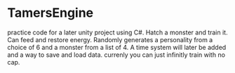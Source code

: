 # TamersEngine
practice code for a later unity project using C#. Hatch a monster and train it. Can feed and restore energy.
Randomly generates a personality from a choice of 6 and a monster from a list of 4. A time system will later be added and a way to save
and load data. currenly you can just infinitly train with no cap.
